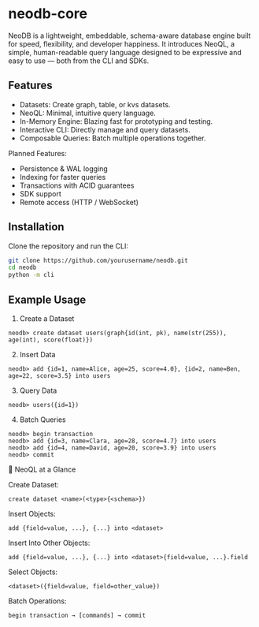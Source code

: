 # neodb-core

NeoDB is a lightweight, embeddable, schema-aware database engine built for speed, flexibility, and developer happiness.
It introduces NeoQL, a simple, human-readable query language designed to be expressive and easy to use — both from the CLI and SDKs.

## Features
- Datasets: Create graph, table, or kvs datasets.
- NeoQL: Minimal, intuitive query language.
- In-Memory Engine: Blazing fast for prototyping and testing.
- Interactive CLI: Directly manage and query datasets.
- Composable Queries: Batch multiple operations together.

Planned Features:
- Persistence & WAL logging
- Indexing for faster queries
- Transactions with ACID guarantees
- SDK support
- Remote access (HTTP / WebSocket)

## Installation

Clone the repository and run the CLI:
```bash
git clone https://github.com/yourusername/neodb.git
cd neodb
python -m cli
```

## Example Usage
1. Create a Dataset
```
neodb> create dataset users(graph{id(int, pk), name(str(255)), age(int), score(float)})
```

2. Insert Data
```
neodb> add {id=1, name=Alice, age=25, score=4.0}, {id=2, name=Ben, age=22, score=3.5} into users
```


3. Query Data
```
neodb> users({id=1})
```

4. Batch Queries
```
neodb> begin transaction
neodb> add {id=3, name=Clara, age=28, score=4.7} into users
neodb> add {id=4, name=David, age=20, score=3.9} into users
neodb> commit
```

🧠 NeoQL at a Glance

Create Dataset:
```
create dataset <name>(<type>{<schema>})
```

Insert Objects:
```
add {field=value, ...}, {...} into <dataset>
```

Insert Into Other Objects:
```
add {field=value, ...}, {...} into <dataset>{field=value, ...}.field
```

Select Objects:
```
<dataset>({field=value, field=other_value})
```

Batch Operations:
```
begin transaction → [commands] → commit
```